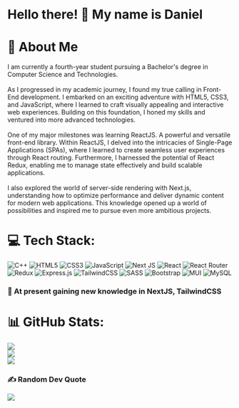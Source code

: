 # Hello there! 👋 My name is Daniel

# 💫 About Me
I am currently a fourth-year student pursuing a Bachelor's degree in Computer Science and Technologies.<br><br>As I progressed in my academic journey, I found my true calling in Front-End development. I embarked on an exciting adventure with HTML5, CSS3, and JavaScript, where I learned to craft visually appealing and interactive web experiences. Building on this foundation, I honed my skills and ventured into more advanced technologies.<br><br>One of my major milestones was learning ReactJS. A powerful and versatile front-end library. Within ReactJS, I delved into the intricacies of Single-Page Applications (SPAs), where I learned to create seamless user experiences through React routing. Furthermore, I harnessed the potential of React Redux, enabling me to manage state effectively and build scalable applications.<br><br>I also explored the world of server-side rendering with Next.js, understanding how to optimize performance and deliver dynamic content for modern web applications. This knowledge opened up a world of possibilities and inspired me to pursue even more ambitious projects.

# 💻 Tech Stack:
![C++](https://img.shields.io/badge/c++-%2300599C.svg?style=for-the-badge&logo=c%2B%2B&logoColor=white) ![HTML5](https://img.shields.io/badge/html5-%23E34F26.svg?style=for-the-badge&logo=html5&logoColor=white) ![CSS3](https://img.shields.io/badge/css3-%231572B6.svg?style=for-the-badge&logo=css3&logoColor=white) ![JavaScript](https://img.shields.io/badge/javascript-%23323330.svg?style=for-the-badge&logo=javascript&logoColor=%23F7DF1E) ![Next JS](https://img.shields.io/badge/Next-black?style=for-the-badge&logo=next.js&logoColor=white) ![React](https://img.shields.io/badge/react-%2320232a.svg?style=for-the-badge&logo=react&logoColor=%2361DAFB) ![React Router](https://img.shields.io/badge/React_Router-CA4245?style=for-the-badge&logo=react-router&logoColor=white) ![Redux](https://img.shields.io/badge/redux-%23593d88.svg?style=for-the-badge&logo=redux&logoColor=white) ![Express.js](https://img.shields.io/badge/express.js-%23404d59.svg?style=for-the-badge&logo=express&logoColor=%2361DAFB) ![TailwindCSS](https://img.shields.io/badge/tailwindcss-%2338B2AC.svg?style=for-the-badge&logo=tailwind-css&logoColor=white) ![SASS](https://img.shields.io/badge/SASS-hotpink.svg?style=for-the-badge&logo=SASS&logoColor=white) ![Bootstrap](https://img.shields.io/badge/bootstrap-%23563D7C.svg?style=for-the-badge&logo=bootstrap&logoColor=white) ![MUI](https://img.shields.io/badge/MUI-%230081CB.svg?style=for-the-badge&logo=material-ui&logoColor=white) ![MySQL](https://img.shields.io/badge/mysql-%2300f.svg?style=for-the-badge&logo=mysql&logoColor=white)

### 🌱 At present gaining new knowledge in NextJS, TailwindCSS

# 📊 GitHub Stats:
![](https://github-readme-stats.vercel.app/api?username=ddimitrov1108&theme=tokyonight&hide_border=true&include_all_commits=true&count_private=true)<br/>
![](https://github-readme-streak-stats.herokuapp.com/?user=ddimitrov1108&theme=tokyonight&hide_border=true)<br/>
![](https://github-readme-stats.vercel.app/api/top-langs/?username=ddimitrov1108&theme=tokyonight&hide_border=true&include_all_commits=true&count_private=true&layout=compact)

### ✍️ Random Dev Quote
![](https://quotes-github-readme.vercel.app/api?type=horizontal&theme=tokyonight)
